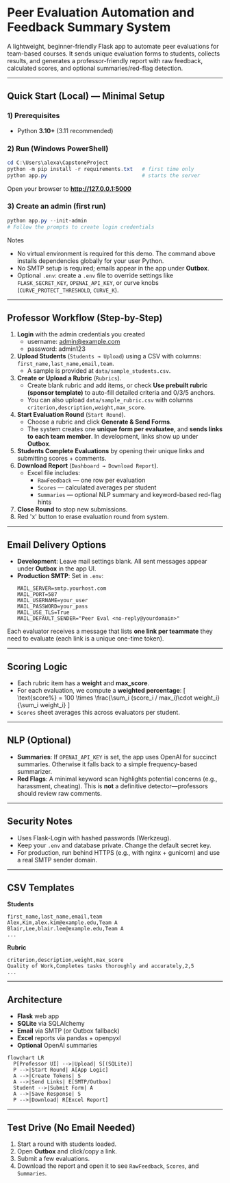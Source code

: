 # Peer Evaluation Automation and Feedback Summary System

A lightweight, beginner-friendly Flask app to automate peer evaluations for team-based courses.
It sends unique evaluation forms to students, collects results, and generates a professor-friendly report with raw feedback, calculated scores, and optional summaries/red-flag detection.

---

## Quick Start (Local) — Minimal Setup

### 1) Prerequisites
- Python **3.10+** (3.11 recommended)

### 2) Run (Windows PowerShell)
```powershell
cd C:\Users\alexa\CapstoneProject
python -m pip install -r requirements.txt   # first time only
python app.py                               # starts the server
```
Open your browser to **http://127.0.0.1:5000**

### 3) Create an admin (first run)
```powershell
python app.py --init-admin
# Follow the prompts to create login credentials
```

Notes
- No virtual environment is required for this demo. The command above installs dependencies globally for your user Python.
- No SMTP setup is required; emails appear in the app under **Outbox**.
- Optional `.env`: create a `.env` file to override settings like `FLASK_SECRET_KEY`, `OPENAI_API_KEY`, or curve knobs (`CURVE_PROTECT_THRESHOLD`, `CURVE_K`).

---

## Professor Workflow (Step-by-Step)

1. **Login** with the admin credentials you created 
   - username: admin@example.com
   - password: admin123
2. **Upload Students** (`Students → Upload`) using a CSV with columns: `first_name,last_name,email,team`.  
   - A sample is provided at `data/sample_students.csv`.
3. **Create or Upload a Rubric** (`Rubrics`).  
   - Create blank rubric and add items, or check **Use prebuilt rubric (sponsor template)** to auto-fill detailed criteria and 0/3/5 anchors.
   - You can also upload `data/sample_rubric.csv` with columns `criterion,description,weight,max_score`.
4. **Start Evaluation Round** (`Start Round`).  
   - Choose a rubric and click **Generate & Send Forms**.
   - The system creates one **unique form per evaluatee**, and **sends links to each team member**. In development, links show up under **Outbox**.
5. **Students Complete Evaluations** by opening their unique links and submitting scores + comments.
6. **Download Report** (`Dashboard → Download Report`).  
   - Excel file includes:
     - `RawFeedback` — one row per evaluation
     - `Scores` — calculated averages per student
     - `Summaries` — optional NLP summary and keyword-based red-flag hints
7. **Close Round** to stop new submissions.
8. Red 'x' button to erase evaluation round from system.

---

## Email Delivery Options

- **Development**: Leave mail settings blank. All sent messages appear under **Outbox** in the app UI.
- **Production SMTP**: Set in `.env`:
  ```env
  MAIL_SERVER=smtp.yourhost.com
  MAIL_PORT=587
  MAIL_USERNAME=your_user
  MAIL_PASSWORD=your_pass
  MAIL_USE_TLS=True
  MAIL_DEFAULT_SENDER="Peer Eval <no-reply@yourdomain>"
  ```

Each evaluator receives a message that lists **one link per teammate** they need to evaluate (each link is a unique one-time token).

---

## Scoring Logic

- Each rubric item has a **weight** and **max_score**.
- For each evaluation, we compute a **weighted percentage**:
  \[ \text{score%} = 100 \times \frac{\sum_i (score_i / max_i)\cdot weight_i}{\sum_i weight_i} \]
- `Scores` sheet averages this across evaluators per student.

---

## NLP (Optional)

- **Summaries**: If `OPENAI_API_KEY` is set, the app uses OpenAI for succinct summaries.
  Otherwise it falls back to a simple frequency-based summarizer.
- **Red Flags**: A minimal keyword scan highlights potential concerns (e.g., harassment, cheating). This is **not** a definitive detector—professors should review raw comments.

---

## Security Notes

- Uses Flask-Login with hashed passwords (Werkzeug).
- Keep your `.env` and database private. Change the default secret key.
- For production, run behind HTTPS (e.g., with nginx + gunicorn) and use a real SMTP sender domain.

---

## CSV Templates

**Students**
```csv
first_name,last_name,email,team
Alex,Kim,alex.kim@example.edu,Team A
Blair,Lee,blair.lee@example.edu,Team A
...
```

**Rubric**
```csv
criterion,description,weight,max_score
Quality of Work,Completes tasks thoroughly and accurately,2,5
...
```

---

## Architecture

- **Flask** web app
- **SQLite** via SQLAlchemy
- **Email** via SMTP (or Outbox fallback)
- **Excel** reports via pandas + openpyxl
- **Optional** OpenAI summaries

```mermaid
flowchart LR
  P[Professor UI] -->|Upload| S[(SQLite)]
  P -->|Start Round| A[App Logic]
  A -->|Create Tokens| S
  A -->|Send Links| E[SMTP/Outbox]
  Student -->|Submit Form| A
  A -->|Save Response| S
  P -->|Download| R[Excel Report]
```

---

## Test Drive (No Email Needed)

1. Start a round with students loaded.
2. Open **Outbox** and click/copy a link.
3. Submit a few evaluations.
4. Download the report and open it to see `RawFeedback`, `Scores`, and `Summaries`.